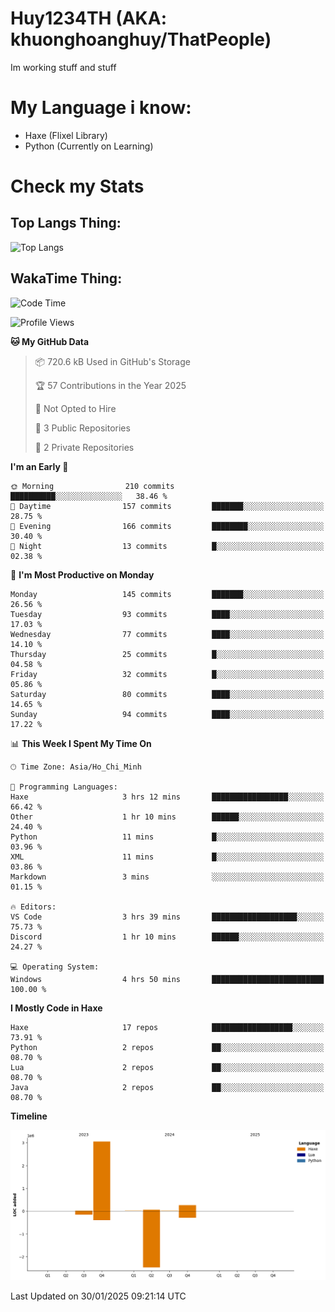 # Huy1234TH (AKA: khuonghoanghuy/ThatPeople)
Im working stuff and stuff

# My Language i know:
- Haxe (Flixel Library)
- Python (Currently on Learning)

# Check my Stats
## Top Langs Thing:
![Top Langs](https://github-readme-stats.vercel.app/api/top-langs/?username=khuonghoanghuy&hide_progress=false)

## WakaTime Thing:
<!--START_SECTION:waka-->
![Code Time](http://img.shields.io/badge/Code%20Time-4%20hrs%2058%20mins-blue)

![Profile Views](http://img.shields.io/badge/Profile%20Views-208-blue)

**🐱 My GitHub Data** 

> 📦 720.6 kB Used in GitHub's Storage 
 > 
> 🏆 57 Contributions in the Year 2025
 > 
> 🚫 Not Opted to Hire
 > 
> 📜 3 Public Repositories 
 > 
> 🔑 2 Private Repositories 
 > 
**I'm an Early 🐤** 

```text
🌞 Morning                210 commits         ██████████░░░░░░░░░░░░░░░   38.46 % 
🌆 Daytime                157 commits         ███████░░░░░░░░░░░░░░░░░░   28.75 % 
🌃 Evening                166 commits         ████████░░░░░░░░░░░░░░░░░   30.40 % 
🌙 Night                  13 commits          █░░░░░░░░░░░░░░░░░░░░░░░░   02.38 % 
```
📅 **I'm Most Productive on Monday** 

```text
Monday                   145 commits         ███████░░░░░░░░░░░░░░░░░░   26.56 % 
Tuesday                  93 commits          ████░░░░░░░░░░░░░░░░░░░░░   17.03 % 
Wednesday                77 commits          ████░░░░░░░░░░░░░░░░░░░░░   14.10 % 
Thursday                 25 commits          █░░░░░░░░░░░░░░░░░░░░░░░░   04.58 % 
Friday                   32 commits          █░░░░░░░░░░░░░░░░░░░░░░░░   05.86 % 
Saturday                 80 commits          ████░░░░░░░░░░░░░░░░░░░░░   14.65 % 
Sunday                   94 commits          ████░░░░░░░░░░░░░░░░░░░░░   17.22 % 
```


📊 **This Week I Spent My Time On** 

```text
🕑︎ Time Zone: Asia/Ho_Chi_Minh

💬 Programming Languages: 
Haxe                     3 hrs 12 mins       █████████████████░░░░░░░░   66.42 % 
Other                    1 hr 10 mins        ██████░░░░░░░░░░░░░░░░░░░   24.40 % 
Python                   11 mins             █░░░░░░░░░░░░░░░░░░░░░░░░   03.96 % 
XML                      11 mins             █░░░░░░░░░░░░░░░░░░░░░░░░   03.86 % 
Markdown                 3 mins              ░░░░░░░░░░░░░░░░░░░░░░░░░   01.15 % 

🔥 Editors: 
VS Code                  3 hrs 39 mins       ███████████████████░░░░░░   75.73 % 
Discord                  1 hr 10 mins        ██████░░░░░░░░░░░░░░░░░░░   24.27 % 

💻 Operating System: 
Windows                  4 hrs 50 mins       █████████████████████████   100.00 % 
```

**I Mostly Code in Haxe** 

```text
Haxe                     17 repos            ██████████████████░░░░░░░   73.91 % 
Python                   2 repos             ██░░░░░░░░░░░░░░░░░░░░░░░   08.70 % 
Lua                      2 repos             ██░░░░░░░░░░░░░░░░░░░░░░░   08.70 % 
Java                     2 repos             ██░░░░░░░░░░░░░░░░░░░░░░░   08.70 % 
```



**Timeline**

![Lines of Code chart](https://raw.githubusercontent.com/khuonghoanghuy/khuonghoanghuy/main/assets/bar_graph.png)


 Last Updated on 30/01/2025 09:21:14 UTC
<!--END_SECTION:waka-->
